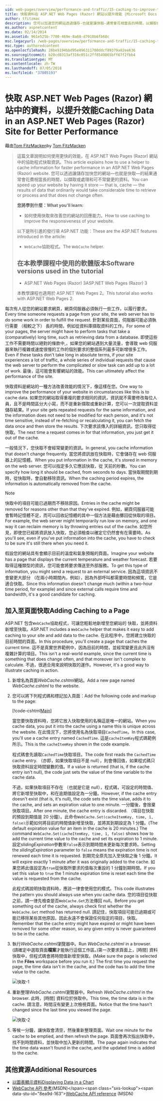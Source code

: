 ```yaml
---
uid: web-pages/overview/performance-and-traffic/15-caching-to-improve-the-performance-of-your-website
title: 快取資料在 ASP.NET Web Pages (Razor) 網站以提升效能 |Microsoft Docs
author: tfitzmac
description: 您可以加速您的網站透過儲存-也就是讓快取-通常會花相當長的時間，以擷取或處理資料的結果...
ms.author: aspnetcontent
ms.date: 02/14/2014
ms.assetid: 961e525b-7700-469e-8a68-d7010b6fb68c
msc.legacyurl: /web-pages/overview/performance-and-traffic/15-caching-to-improve-the-performance-of-your-website
msc.type: authoredcontent
ms.openlocfilehash: 28be9194bbd95e896311700ddcf89379a82ee636
ms.sourcegitcommit: b28cd0313af316c051c2ff8549865bff67f2fbb4
ms.translationtype: MT
ms.contentlocale: zh-TW
ms.lasthandoff: 07/05/2018
ms.locfileid: "37805193"
---
```

<a name="caching-data-in-an-aspnet-web-pages-razor-site-for-better-performance"></a><span data-ttu-id="8ea9d-103">快取 ASP.NET Web Pages (Razor) 網站中的資料，以提升效能</span><span class="sxs-lookup"><span data-stu-id="8ea9d-103">Caching Data in an ASP.NET Web Pages (Razor) Site for Better Performance</span></span>
====================
<span data-ttu-id="8ea9d-104">藉由[Tom FitzMacken](https://github.com/tfitzmac)</span><span class="sxs-lookup"><span data-stu-id="8ea9d-104">by [Tom FitzMacken](https://github.com/tfitzmac)</span></span>

> <span data-ttu-id="8ea9d-105">這篇文章說明如何使用更快的效能，在 ASP.NET Web Pages (Razor) 網站中的協助程式快取資訊。</span><span class="sxs-lookup"><span data-stu-id="8ea9d-105">This article explains how to use a helper to cache information for faster performance in an ASP.NET Web Pages (Razor) website.</span></span> <span data-ttu-id="8ea9d-106">您可以透過讓儲存加快您的網站&#8212;也就是快取&#8212;的結果通常會花費相當長的時間，以擷取或處理和可不常變更的資料。</span><span class="sxs-lookup"><span data-stu-id="8ea9d-106">You can speed up your website by having it store &#8212; that is, cache &#8212; the results of data that ordinarily would take considerable time to retrieve or process and that does not change often.</span></span>
> 
> <span data-ttu-id="8ea9d-107">**您將學到什麼：**</span><span class="sxs-lookup"><span data-stu-id="8ea9d-107">**What you'll learn:**</span></span> 
> 
> - <span data-ttu-id="8ea9d-108">如何使用快取來改善您的網站的回應能力。</span><span class="sxs-lookup"><span data-stu-id="8ea9d-108">How to use caching to improve the responsiveness of your website.</span></span>
> 
> <span data-ttu-id="8ea9d-109">以下是所引進的發行項 ASP.NET 功能：</span><span class="sxs-lookup"><span data-stu-id="8ea9d-109">These are the ASP.NET features introduced in the article:</span></span>
> 
> - <span data-ttu-id="8ea9d-110">`WebCache`協助程式。</span><span class="sxs-lookup"><span data-stu-id="8ea9d-110">The `WebCache` helper.</span></span>
>   
> 
> ## <a name="software-versions-used-in-the-tutorial"></a><span data-ttu-id="8ea9d-111">在本教學課程中使用的軟體版本</span><span class="sxs-lookup"><span data-stu-id="8ea9d-111">Software versions used in the tutorial</span></span>
> 
> 
> - <span data-ttu-id="8ea9d-112">ASP.NET Web Pages (Razor) 3</span><span class="sxs-lookup"><span data-stu-id="8ea9d-112">ASP.NET Web Pages (Razor) 3</span></span>
>   
> 
> <span data-ttu-id="8ea9d-113">本教學課程也適用於 ASP.NET Web Pages 2。</span><span class="sxs-lookup"><span data-stu-id="8ea9d-113">This tutorial also works with ASP.NET Web Pages 2.</span></span>


<span data-ttu-id="8ea9d-114">每次有人從您的網站要求網頁，網頁伺服器必須執行一些工作，以履行要求。</span><span class="sxs-lookup"><span data-stu-id="8ea9d-114">Every time someone requests a page from your site, the web server has to do some work in order to fulfill the request.</span></span> <span data-ttu-id="8ea9d-115">針對某些頁面，伺服器可能必須執行需要 （相較之下） 長的時間，例如從資料庫擷取資料的工作。</span><span class="sxs-lookup"><span data-stu-id="8ea9d-115">For some of your pages, the server might have to perform tasks that take a (comparatively) long time, such as retrieving data from a database.</span></span> <span data-ttu-id="8ea9d-116">即使這些工作不需要時間以絕對的條款中,，如果您的網站遇到大量流量，會導致 web 伺服器來執行複雜或速度很慢的工作的個別要求的整個系列最多可新增很多工作。</span><span class="sxs-lookup"><span data-stu-id="8ea9d-116">Even if these tasks don't take long in absolute terms, if your site experiences a lot of traffic, a whole series of individual requests that cause the web server to perform the complicated or slow task can add up to a lot of work.</span></span> <span data-ttu-id="8ea9d-117">最後，這可能會影響網站的效能。</span><span class="sxs-lookup"><span data-stu-id="8ea9d-117">This can ultimately affect the performance of the site.</span></span>

<span data-ttu-id="8ea9d-118">快取資料是網站的一種方法改善效能的情況下，像這樣在您。</span><span class="sxs-lookup"><span data-stu-id="8ea9d-118">One way to improve the performance of your website in circumstances like this is to cache data.</span></span> <span data-ttu-id="8ea9d-119">如果您的網站取得重複的要求相同的資訊，資訊就不需要修改每位人員，且不是時間區分大小寫，而不是重新擷取或重新計算，您可以一次提取資料並儲存結果。</span><span class="sxs-lookup"><span data-stu-id="8ea9d-119">If your site gets repeated requests for the same information, and the information does not need to be modified for each person, and it's not time sensitive, instead of re-fetching or recalculating it, you can fetch the data once and then store the results.</span></span> <span data-ttu-id="8ea9d-120">下次要求該傳入的詳細資訊，您只取得從快取。</span><span class="sxs-lookup"><span data-stu-id="8ea9d-120">The next time a request comes in for that information, you just get it out of the cache.</span></span>

<span data-ttu-id="8ea9d-121">一般情況下，您快取不會經常變更的資訊。</span><span class="sxs-lookup"><span data-stu-id="8ea9d-121">In general, you cache information that doesn't change frequently.</span></span> <span data-ttu-id="8ea9d-122">當您將資訊放在快取時，它會儲存在 web 伺服器上的記憶體。</span><span class="sxs-lookup"><span data-stu-id="8ea9d-122">When you put information in the cache, it's stored in memory on the web server.</span></span> <span data-ttu-id="8ea9d-123">您可以指定多久它應該快取，從 天前的秒數。</span><span class="sxs-lookup"><span data-stu-id="8ea9d-123">You can specify how long it should be cached, from seconds to days.</span></span> <span data-ttu-id="8ea9d-124">當快取期間到期時，從快取時，會自動移除資訊。</span><span class="sxs-lookup"><span data-stu-id="8ea9d-124">When the caching period expires, the information is automatically removed from the cache.</span></span>

> [!NOTE]
> <span data-ttu-id="8ea9d-125">快取中的項目可能已過期而不移除原因。</span><span class="sxs-lookup"><span data-stu-id="8ea9d-125">Entries in the cache might be removed for reasons other than that they've expired.</span></span> <span data-ttu-id="8ea9d-126">例如，網頁伺服器可能會暫時記憶體不足，而可以回收記憶體的其中一個方法是藉由擲回從快取的項目。</span><span class="sxs-lookup"><span data-stu-id="8ea9d-126">For example, the web server might temporarily run low on memory, and one way it can reclaim memory is by throwing entries out of the cache.</span></span> <span data-ttu-id="8ea9d-127">如您所見，即使您已經將資訊放入快取，您必須檢查以確定它仍然會有在需要時。</span><span class="sxs-lookup"><span data-stu-id="8ea9d-127">As you'll see, even if you've put information into the cache, you have to check to be sure it's still there when you need it.</span></span>


<span data-ttu-id="8ea9d-128">假設您的網站具有會顯示目前的溫度和氣象預報的頁面。</span><span class="sxs-lookup"><span data-stu-id="8ea9d-128">Imagine your website has a page that displays the current temperature and weather forecast.</span></span> <span data-ttu-id="8ea9d-129">若要取得這種類型的資訊，您可能會將要求傳送至外部服務。</span><span class="sxs-lookup"><span data-stu-id="8ea9d-129">To get this type of information, you might send a request to an external service.</span></span> <span data-ttu-id="8ea9d-130">因為這項資訊不會變更大部分 （在兩小時期間內，例如），因為外部呼叫都需要時間和頻寬，它是適合快取。</span><span class="sxs-lookup"><span data-stu-id="8ea9d-130">Since this information doesn't change much (within a two-hour time period, for example) and since external calls require time and bandwidth, it's a good candidate for caching.</span></span>

## <a name="adding-caching-to-a-page"></a><span data-ttu-id="8ea9d-131">加入至頁面快取</span><span class="sxs-lookup"><span data-stu-id="8ea9d-131">Adding Caching to a Page</span></span>

<span data-ttu-id="8ea9d-132">ASP.NET 包含`WebCache`協助程式，可讓您輕鬆地新增至您網站的 快取，並將資料新增至快取。</span><span class="sxs-lookup"><span data-stu-id="8ea9d-132">ASP.NET includes a `WebCache` helper that makes it easy to add caching to your site and add data to the cache.</span></span> <span data-ttu-id="8ea9d-133">在此程序中，您將建立快取的目前時間的頁面。</span><span class="sxs-lookup"><span data-stu-id="8ea9d-133">In this procedure, you'll create a page that caches the current time.</span></span> <span data-ttu-id="8ea9d-134">這不是真實世界範例中，因為目前的時間，並經常變更且此外沒有複雜計算的項目。</span><span class="sxs-lookup"><span data-stu-id="8ea9d-134">This isn't a real-world example, since the current time is something that does change often, and that moreover isn't complex to calculate.</span></span> <span data-ttu-id="8ea9d-135">不過，很適合用來說明快取的運作。</span><span class="sxs-lookup"><span data-stu-id="8ea9d-135">However, it's a good way to illustrate caching in action.</span></span>

1. <span data-ttu-id="8ea9d-136">新增名為頁面*WebCache.cshtml*網站。</span><span class="sxs-lookup"><span data-stu-id="8ea9d-136">Add a new page named *WebCache.cshtml* to the website.</span></span>
2. <span data-ttu-id="8ea9d-137">您可以將下列程式碼和標記加入頁面：</span><span class="sxs-lookup"><span data-stu-id="8ea9d-137">Add the following code and markup to the page:</span></span>

    [!code-cshtml[Main](15-caching-to-improve-the-performance-of-your-website/samples/sample1.cshtml)]

    <span data-ttu-id="8ea9d-138">當您要快取資料時，您將它放入快取使用的名稱這是唯一的網站。</span><span class="sxs-lookup"><span data-stu-id="8ea9d-138">When you cache data, you put it into the cache using a name this is unique across the website.</span></span> <span data-ttu-id="8ea9d-139">在此情況下，您將使用名為快取項目`CachedTime`。</span><span class="sxs-lookup"><span data-stu-id="8ea9d-139">In this case, you'll use a cache entry named `CachedTime`.</span></span> <span data-ttu-id="8ea9d-140">這是`cacheItemKey`程式碼範例所示。</span><span class="sxs-lookup"><span data-stu-id="8ea9d-140">This is the `cacheItemKey` shown in the code example.</span></span>

    <span data-ttu-id="8ea9d-141">程式碼會先讀取`CachedTime`快取項目。</span><span class="sxs-lookup"><span data-stu-id="8ea9d-141">The code first reads the `CachedTime` cache entry.</span></span> <span data-ttu-id="8ea9d-142">（亦即，如果快取項目不是 null），則會傳回值，如果程式碼只快取資料設定時間變數的值。</span><span class="sxs-lookup"><span data-stu-id="8ea9d-142">If a value is returned (that is, if the cache entry isn't null), the code just sets the value of the time variable to the cache data.</span></span>

    <span data-ttu-id="8ea9d-143">不過，如果快取項目不存在 （也就是它是 null），程式碼，可設定的時間值、 將它新增至快取中，和在逾期值設定為一分鐘。</span><span class="sxs-lookup"><span data-stu-id="8ea9d-143">However, if the cache entry doesn't exist (that is, it's null), the code sets the time value, adds it to the cache, and sets an expiration value to one minute.</span></span> <span data-ttu-id="8ea9d-144">一分鐘後，會捨棄快取項目。</span><span class="sxs-lookup"><span data-stu-id="8ea9d-144">After one minute, the cache entry is discarded.</span></span> <span data-ttu-id="8ea9d-145">（項目在快取的預設到期值是 20 分鐘）。此命令`WebCache.Set(cacheItemKey, time, 1, false)`示範如何將目前的時間值新增至快取，並將其到期設定為 1 分鐘。</span><span class="sxs-lookup"><span data-stu-id="8ea9d-145">(The default expiration value for an item in the cache is 20 minutes.) The command `WebCache.Set(cacheItemKey, time, 1, false)` shows how to add the current time value to the cache and set its expiration to 1 minute.</span></span> <span data-ttu-id="8ea9d-146">設定*slidingExpiration*參數來`false`表示到期時間未更新每次要求時。</span><span class="sxs-lookup"><span data-stu-id="8ea9d-146">Setting the *slidingExpiration* parameter to `false` means the expiration time is not renewed each time it is requested.</span></span> <span data-ttu-id="8ea9d-147">到期完全原先加入至快取之後 1 分鐘。</span><span class="sxs-lookup"><span data-stu-id="8ea9d-147">It will expire exactly 1 minute after it was originally added to the cache.</span></span> <span data-ttu-id="8ea9d-148">如果您將此值設定為`true`從快取所要求的值每次重設的 1 分鐘到期時間。</span><span class="sxs-lookup"><span data-stu-id="8ea9d-148">If you set this value to `true` the 1 minute expiration time is reset each time the value is requested from the cache.</span></span>

    <span data-ttu-id="8ea9d-149">此程式碼說明快取資料時，應該一律會使用您的模式。</span><span class="sxs-lookup"><span data-stu-id="8ea9d-149">This code illustrates the pattern you should always use when you cache data.</span></span> <span data-ttu-id="8ea9d-150">您的項目從快取之前，請一律先檢查是否`WebCache.Get`方法傳回 null。</span><span class="sxs-lookup"><span data-stu-id="8ea9d-150">Before you get something out of the cache, always check first whether the `WebCache.Get` method has returned null.</span></span> <span data-ttu-id="8ea9d-151">請記住，快取項目可能已過期或可能已移除某些其他原因，因此永遠不會保證任何指定的項目，快取。</span><span class="sxs-lookup"><span data-stu-id="8ea9d-151">Remember that the cache entry might have expired or might have been removed for some other reason, so any given entry is never guaranteed to be in the cache.</span></span>
3. <span data-ttu-id="8ea9d-152">執行*WebCache.cshtml*瀏覽器中。</span><span class="sxs-lookup"><span data-stu-id="8ea9d-152">Run *WebCache.cshtml* in a browser.</span></span> <span data-ttu-id="8ea9d-153">(請確定中選取頁面**檔案**才能執行這個工作區。)第一次要求頁面上，[時間] 資料快取中，但程式碼會將時間值新增至快取。</span><span class="sxs-lookup"><span data-stu-id="8ea9d-153">(Make sure the page is selected in the **Files** workspace before you run it.) The first time you request the page, the time data isn't in the cache, and the code has to add the time value to the cache.</span></span>

    ![快取-1](15-caching-to-improve-the-performance-of-your-website/_static/image1.jpg)
4. <span data-ttu-id="8ea9d-155">重新整理*WebCache.cshtml*瀏覽器中。</span><span class="sxs-lookup"><span data-stu-id="8ea9d-155">Refresh *WebCache.cshtml* in the browser.</span></span> <span data-ttu-id="8ea9d-156">此時，[時間] 資料位於快取中。</span><span class="sxs-lookup"><span data-stu-id="8ea9d-156">This time, the time data is in the cache.</span></span> <span data-ttu-id="8ea9d-157">請注意，時間沒有變更上次檢視頁面。</span><span class="sxs-lookup"><span data-stu-id="8ea9d-157">Notice that the time hasn't changed since the last time you viewed the page.</span></span>

    ![快取-2](15-caching-to-improve-the-performance-of-your-website/_static/image2.jpg)
5. <span data-ttu-id="8ea9d-159">等候一分鐘，讓快取會清空，然後重新整理頁面。</span><span class="sxs-lookup"><span data-stu-id="8ea9d-159">Wait one minute for the cache to be emptied, and then refresh the page.</span></span> <span data-ttu-id="8ea9d-160">頁面會再次指出快取中，找不到時間資料，並快取中加入更新的時間。</span><span class="sxs-lookup"><span data-stu-id="8ea9d-160">The page again indicates that the time data wasn't found in the cache, and the updated time is added to the cache.</span></span>

<a id="Additional_Resources"></a>
## <a name="additional-resources"></a><span data-ttu-id="8ea9d-161">其他資源</span><span class="sxs-lookup"><span data-stu-id="8ea9d-161">Additional Resources</span></span>


- [<span data-ttu-id="8ea9d-162">以圖表顯示資料</span><span class="sxs-lookup"><span data-stu-id="8ea9d-162">Displaying Data in a Chart</span></span>](https://go.microsoft.com/fwlink/?LinkId=202895)
- <span data-ttu-id="8ea9d-163">[WebCache API 參考](https://msdn.microsoft.com/library/system.web.helpers.webcache(v=vs.99).aspx)(MSDN)</span><span class="sxs-lookup"><span data-stu-id="8ea9d-163">[WebCache API reference](https://msdn.microsoft.com/library/system.web.helpers.webcache(v=vs.99).aspx) (MSDN)</span></span>
